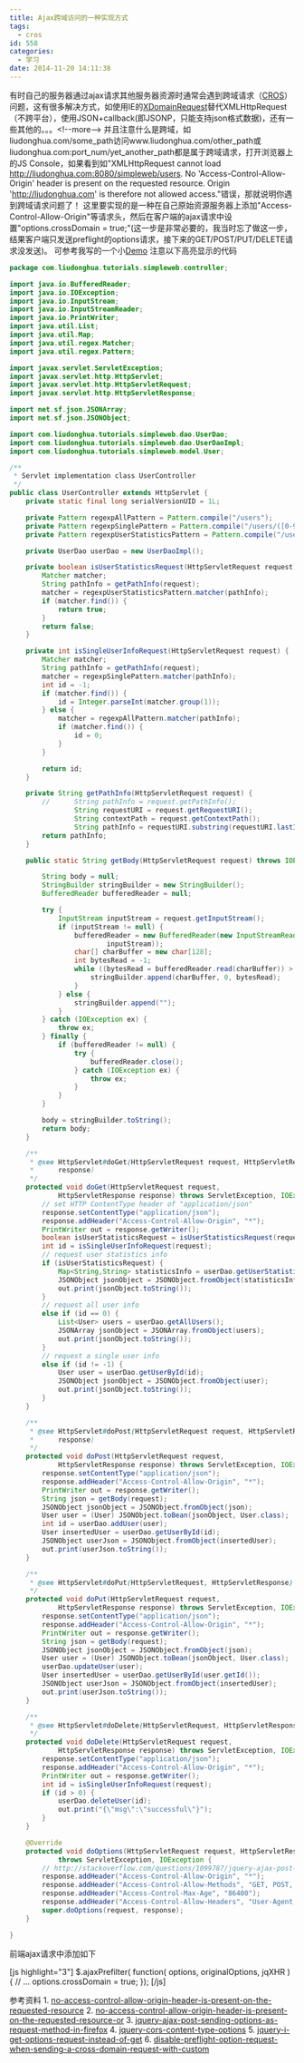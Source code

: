 ```yaml
---
title: Ajax跨域访问的一种实现方式
tags:
  - cros
id: 558
categories:
  - 学习
date: 2014-11-20 14:11:38
---
```


有时自己的服务器通过ajax请求其他服务器资源时通常会遇到跨域请求（[CROS](http://www.w3.org/TR/cors/)）问题，这有很多解决方式，如使用IE的[XDomainRequest](http://msdn.microsoft.com/en-us/library/ie/dd573303(v=vs.85).aspx)替代XMLHttpRequest（不跨平台），使用JSON+callback(即JSONP，只能支持json格式数据)，还有一些其他的。。。<!--more-->
并且注意什么是跨域，如liudonghua.com/some_path访问www.liudonghua.com/other_path或liudonghua.com:port_num/yet_another_path都是属于跨域请求，打开浏览器上的JS Console，如果看到如"XMLHttpRequest cannot load http://liudonghua.com:8080/simpleweb/users. No 'Access-Control-Allow-Origin' header is present on the requested resource. Origin 'http://liudonghua.com' is therefore not allowed access."错误，那就说明你遇到跨域请求问题了！
这里要实现的是一种在自己原始资源服务器上添加"Access-Control-Allow-Origin"等请求头，然后在客户端的ajax请求中设置"options.crossDomain = true;"(这一步是非常必要的，我当时忘了做这一步，结果客户端只发送preflight的options请求，接下来的GET/POST/PUT/DELETE请求没发送)。
可参考我写的一个小[Demo](https://github.com/liudonghua123/simpleweb)
注意以下高亮显示的代码

```java
package com.liudonghua.tutorials.simpleweb.controller;

import java.io.BufferedReader;
import java.io.IOException;
import java.io.InputStream;
import java.io.InputStreamReader;
import java.io.PrintWriter;
import java.util.List;
import java.util.Map;
import java.util.regex.Matcher;
import java.util.regex.Pattern;

import javax.servlet.ServletException;
import javax.servlet.http.HttpServlet;
import javax.servlet.http.HttpServletRequest;
import javax.servlet.http.HttpServletResponse;

import net.sf.json.JSONArray;
import net.sf.json.JSONObject;

import com.liudonghua.tutorials.simpleweb.dao.UserDao;
import com.liudonghua.tutorials.simpleweb.dao.UserDaoImpl;
import com.liudonghua.tutorials.simpleweb.model.User;

/**
 * Servlet implementation class UserController
 */
public class UserController extends HttpServlet {
	private static final long serialVersionUID = 1L;

	private Pattern regexpAllPattern = Pattern.compile("/users");
	private Pattern regexpSinglePattern = Pattern.compile("/users/([0-9]+)");
	private Pattern regexpUserStatisticsPattern = Pattern.compile("/users/statistics");

	private UserDao userDao = new UserDaoImpl();

	private boolean isUserStatisticsRequest(HttpServletRequest request) {
		Matcher matcher;
		String pathInfo = getPathInfo(request);
		matcher = regexpUserStatisticsPattern.matcher(pathInfo);
		if (matcher.find()) {
			return true;
		}
		return false;
	}

	private int isSingleUserInfoRequest(HttpServletRequest request) {
		Matcher matcher;
		String pathInfo = getPathInfo(request);
		matcher = regexpSinglePattern.matcher(pathInfo);
		int id = -1;
		if (matcher.find()) {
			id = Integer.parseInt(matcher.group(1));
		} else {
			matcher = regexpAllPattern.matcher(pathInfo);
			if (matcher.find()) {
				id = 0;
			}
		}

		return id;
	}

	private String getPathInfo(HttpServletRequest request) {
		//		String pathInfo = request.getPathInfo();
				String requestURI = request.getRequestURI();
				String contextPath = request.getContextPath();
				String pathInfo = requestURI.substring(requestURI.lastIndexOf(contextPath) + contextPath.length());
		return pathInfo;
	}

	public static String getBody(HttpServletRequest request) throws IOException {

		String body = null;
		StringBuilder stringBuilder = new StringBuilder();
		BufferedReader bufferedReader = null;

		try {
			InputStream inputStream = request.getInputStream();
			if (inputStream != null) {
				bufferedReader = new BufferedReader(new InputStreamReader(
						inputStream));
				char[] charBuffer = new char[128];
				int bytesRead = -1;
				while ((bytesRead = bufferedReader.read(charBuffer)) > 0) {
					stringBuilder.append(charBuffer, 0, bytesRead);
				}
			} else {
				stringBuilder.append("");
			}
		} catch (IOException ex) {
			throw ex;
		} finally {
			if (bufferedReader != null) {
				try {
					bufferedReader.close();
				} catch (IOException ex) {
					throw ex;
				}
			}
		}

		body = stringBuilder.toString();
		return body;
	}

	/**
	 * @see HttpServlet#doGet(HttpServletRequest request, HttpServletResponse
	 *      response)
	 */
	protected void doGet(HttpServletRequest request,
			HttpServletResponse response) throws ServletException, IOException {
		// set HTTP ContentType header of "application/json"
		response.setContentType("application/json");
		response.addHeader("Access-Control-Allow-Origin", "*");
		PrintWriter out = response.getWriter();
		boolean isUserStatisticsRequest = isUserStatisticsRequest(request);
		int id = isSingleUserInfoRequest(request);
		// request user statistics info
		if (isUserStatisticsRequest) {
			Map<String,String> statisticsInfo = userDao.getUserStatisticsInfo();
			JSONObject jsonObject = JSONObject.fromObject(statisticsInfo);
			out.print(jsonObject.toString());
		}
		// request all user info
		else if (id == 0) {
			List<User> users = userDao.getAllUsers();
			JSONArray jsonObject = JSONArray.fromObject(users);
			out.print(jsonObject.toString());
		}
		// request a single user info
		else if (id != -1) {
			User user = userDao.getUserById(id);
			JSONObject jsonObject = JSONObject.fromObject(user);
			out.print(jsonObject.toString());
		}
	}

	/**
	 * @see HttpServlet#doPost(HttpServletRequest request, HttpServletResponse
	 *      response)
	 */
	protected void doPost(HttpServletRequest request,
			HttpServletResponse response) throws ServletException, IOException {
		response.setContentType("application/json");
		response.addHeader("Access-Control-Allow-Origin", "*");
		PrintWriter out = response.getWriter();
		String json = getBody(request);
		JSONObject jsonObject = JSONObject.fromObject(json);
		User user = (User) JSONObject.toBean(jsonObject, User.class);
		int id = userDao.addUser(user);
		User insertedUser = userDao.getUserById(id);
		JSONObject userJson = JSONObject.fromObject(insertedUser);
		out.print(userJson.toString());
	}

	/**
	 * @see HttpServlet#doPut(HttpServletRequest, HttpServletResponse)
	 */
	protected void doPut(HttpServletRequest request,
			HttpServletResponse response) throws ServletException, IOException {
		response.setContentType("application/json");
		response.addHeader("Access-Control-Allow-Origin", "*");
		PrintWriter out = response.getWriter();
		String json = getBody(request);
		JSONObject jsonObject = JSONObject.fromObject(json);
		User user = (User) JSONObject.toBean(jsonObject, User.class);
		userDao.updateUser(user);
		User insertedUser = userDao.getUserById(user.getId());
		JSONObject userJson = JSONObject.fromObject(insertedUser);
		out.print(userJson.toString());
	}

	/**
	 * @see HttpServlet#doDelete(HttpServletRequest, HttpServletResponse)
	 */
	protected void doDelete(HttpServletRequest request,
			HttpServletResponse response) throws ServletException, IOException {
		response.setContentType("application/json");
		response.addHeader("Access-Control-Allow-Origin", "*");
		PrintWriter out = response.getWriter();
		int id = isSingleUserInfoRequest(request);
		if (id > 0) {
			userDao.deleteUser(id);
			out.print("{\"msg\":\"successful\"}");
		}
	}

	@Override
	protected void doOptions(HttpServletRequest request, HttpServletResponse response)
			throws ServletException, IOException {
		// http://stackoverflow.com/questions/1099787/jquery-ajax-post-sending-options-as-request-method-in-firefox
		response.addHeader("Access-Control-Allow-Origin", "*");
		response.addHeader("Access-Control-Allow-Methods", "GET, POST, PUT, DELETE, OPTIONS");
		response.addHeader("Access-Control-Max-Age", "86400");
		response.addHeader("Access-Control-Allow-Headers", "User-Agent,Origin,Cache-Control,Content-Type,x-zd,Date,Server,withCredentials");
		super.doOptions(request, response);
	}

}
```

前端ajax请求中添加如下

[js highlight="3"]
$.ajaxPrefilter( function( options, originalOptions, jqXHR ) {
  // ...
  options.crossDomain = true;
});
[/js]

参考资料
1. [no-access-control-allow-origin-header-is-present-on-the-requested-resource](http://stackoverflow.com/questions/20035101/no-access-control-allow-origin-header-is-present-on-the-requested-resource)
2. [no-access-control-allow-origin-header-is-present-on-the-requested-resource-or](http://stackoverflow.com/questions/20433655/no-access-control-allow-origin-header-is-present-on-the-requested-resource-or)
3. [jquery-ajax-post-sending-options-as-request-method-in-firefox](http://stackoverflow.com/questions/1099787/jquery-ajax-post-sending-options-as-request-method-in-firefox)
4. [jquery-cors-content-type-options](http://stackoverflow.com/questions/12320467/jquery-cors-content-type-options)
5\. [jquery-i-get-options-request-instead-of-get](http://stackoverflow.com/questions/1743845/jquery-i-get-options-request-instead-of-get)
6. [disable-preflight-option-request-when-sending-a-cross-domain-request-with-custom](http://stackoverflow.com/questions/16303591/disable-preflight-option-request-when-sending-a-cross-domain-request-with-custom)